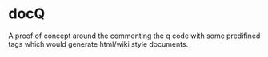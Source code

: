 # docQ
A proof of concept around the commenting the q code with some predifined tags which would generate html/wiki style documents.
